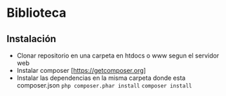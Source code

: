 # Biblioteca

## Instalación
* Clonar repositorio en una carpeta en htdocs o www segun el servidor web
* Instalar composer [https://getcomposer.org]
* Instalar las dependencias en la misma carpeta donde esta composer.json
    ``` php composer.phar install ```
    ``` composer install ```
